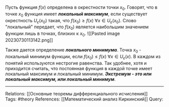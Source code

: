 Пусть функция $f(x)$ определена в окрестности точки $x_0$. Говорят, что в точке $x_0$ функция имеет ***локальный максимум***, если существует окрестность $U_\varepsilon(x_0)$ такая, что $f(x_0) \ge f(x) \  \forall x \in U_\varepsilon(x_0)$. Слово "локальный" передает, что $f(x_0)$ является наибольшим значением функции лишь в точках, близких к $x_0$. 
![[Pasted image 20230730113142.png]]

Также дается определение ***локального минимума***. Точка $x_0$ - локальный минимум функции, если $f(x_0) \le f(x) \ \forall x \in U_\varepsilon(x)$. 
В каждом из понятий используются нестрогие равенства. Так удобнее, хотя и приходится считать, что постоянная функция в каждой точке имеет локальный максимум и локальный минимум. 
***Экстремум - это или локальный максимум, или локальный минимум***. 

___
Relations: [[Основные теоремы дифференциального исчисления]]  
Tags: #theory 
References: [[Математический анализ Киркинский]] 
Query: 